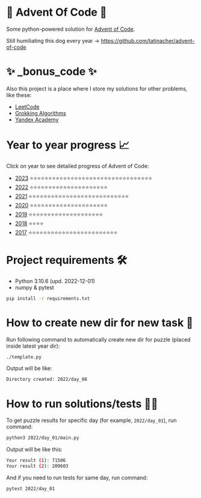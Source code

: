 # 🎄 Advent Of Code 🎄

Some python-powered solution for [Advent of Code](https://adventofcode.com/).

Still humiliating this dog every year → https://github.com/tatinacher/advent-of-code

# ✨ _bonus_code ✨

Also this project is a place where I store my solutions for other problems, like these:

- [LeetCode](https://github.com/deniskrumko/advent-of-code/tree/master/_leetcode)
- [Grokking Algorithms](https://github.com/deniskrumko/advent-of-code/tree/master/_grokking)
- [Yandex Academy](https://github.com/deniskrumko/advent-of-code/tree/master/_yandex)

# Year to year progress 📈

Click on year to see detailed progress of Advent of Code:
- [2023](https://github.com/deniskrumko/advent-of-code/tree/master/2023)
⭐⭐⭐⭐⭐⭐⭐⭐⭐⭐⭐⭐⭐⭐⭐⭐⭐⭐⭐⭐⭐⭐⭐⭐⭐⭐⭐⭐⭐⭐⭐⭐⭐
- [2022](https://github.com/deniskrumko/advent-of-code/tree/master/2022)
⭐⭐⭐⭐⭐⭐⭐⭐⭐⭐⭐⭐⭐⭐⭐⭐⭐⭐⭐⭐⭐
- [2021](https://github.com/deniskrumko/advent-of-code/tree/master/2021)
⭐⭐⭐⭐⭐⭐⭐⭐⭐⭐⭐⭐⭐⭐⭐⭐⭐⭐⭐⭐⭐⭐⭐⭐⭐⭐⭐
- [2020](https://github.com/deniskrumko/advent-of-code/tree/master/2020)
⭐⭐⭐⭐⭐⭐⭐⭐⭐⭐⭐⭐⭐⭐⭐⭐⭐⭐⭐⭐⭐
- [2019](https://github.com/deniskrumko/advent-of-code/tree/master/2019)
⭐⭐⭐⭐⭐⭐⭐⭐⭐⭐⭐⭐⭐⭐⭐⭐⭐⭐⭐⭐
- [2018](https://github.com/deniskrumko/advent-of-code/tree/master/2018)
⭐⭐⭐⭐
- [2017](https://github.com/deniskrumko/advent-of-code/tree/master/2017)
⭐⭐⭐⭐⭐⭐⭐⭐⭐⭐⭐⭐⭐⭐⭐⭐⭐⭐⭐⭐⭐⭐⭐⭐

# Project requirements 🛠️

* Python 3.10.6 (upd. 2022-12-01)
* numpy & pytest

```bash
pip install -r requirements.txt
```

# How to create new dir for new task 📂

Run following command to automatically create new dir for puzzle (placed inside latest year dir):
```bash
./template.py
```

Output will be like:
```bash
Directory created: 2022/day_08
```

# How to run solutions/tests 🏃‍♀️

To get puzzle results for specific day (for example, `2022/day_01`), run command:

```bash
python3 2022/day_01/main.py
```

Output will be like this:
```bash
Your result (1): 71506
Your result (2): 209603
```

And if you need to run tests for same day, run command:
```bash
pytest 2022/day_01
```
